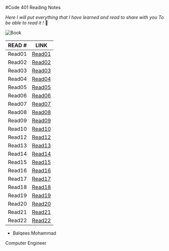 #Code 401 Reading Notes

*Here I will put everything that I have learned and read to share with you
To be able to read it !* :blue_heart:

![Book](https://goodereader.com/blog/uploads/images/https-_specials-images.forbesimg.com_dam_imageserve_794015686_960x0.jpg-fitscale.jpg)


READ # | LINK 
------ | ----
Read01 | [Read01](https://balqeesqasem.github.io/401Reading/Engineering-Topics)
Read02 | [Read02](https://balqeesqasem.github.io/401Reading/Class%2001)
Read03 | [Read03](https://balqeesqasem.github.io/401Reading/class02)
Read04 | [Read04](https://balqeesqasem.github.io/401Reading/class03)
Read05 | [Read05](https://balqeesqasem.github.io/401Reading/class04)
Read06 | [Read06](https://balqeesqasem.github.io/401Reading/class05)
Read07 | [Read07](https://balqeesqasem.github.io/401Reading/class06)
Read08 | [Read08](https://balqeesqasem.github.io/401Reading/class07)
Read09 | [Read09](https://balqeesqasem.github.io/401Reading/class08)
Read10 | [Read10](https://balqeesqasem.github.io/401Reading/class09)
Read12 | [Read12](https://balqeesqasem.github.io/401Reading/class-10)
Read13 | [Read13](https://balqeesqasem.github.io/401Reading/class12)
Read14 | [Read14](https://balqeesqasem.github.io/401Reading/class11)
Read15 | [Read15](https://balqeesqasem.github.io/401Reading/clas14)
Read16 | [Read16](https://balqeesqasem.github.io/401Reading/class15)
Read17 | [Read17](https://balqeesqasem.github.io/401Reading/class16)
Read18 | [Read18](https://balqeesqasem.github.io/401Reading/class18)
Read19 | [Read19](https://balqeesqasem.github.io/401Reading/class19)
Read20 | [Read20](https://balqeesqasem.github.io/401Reading/class20)
Read21 | [Read21](https://balqeesqasem.github.io/401Reading/class21)
Read22 | [Read22](https://balqeesqasem.github.io/401Reading/class25)







* Balqees Mohammad 

 Computer Engineer 


